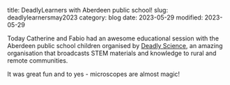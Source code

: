 title: DeadlyLearners with Aberdeen public school!
slug: deadlylearnersmay2023
category: blog
date: 2023-05-29
modified: 2023-05-29

Today Catherine and Fabio had an awesome educational session with the Aberdeen public school children organised by [Deadly Science](https://deadlyscience.org.au/), an amazing organisation that broadcasts STEM materials and knowledge to rural and remote communities.

It was great fun and to yes - microscopes are almost magic!
